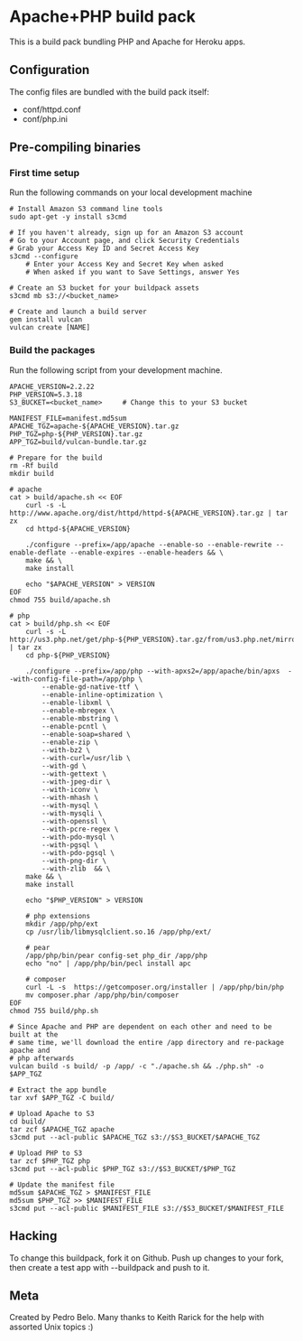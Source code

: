 Apache+PHP build pack
========================

This is a build pack bundling PHP and Apache for Heroku apps.


Configuration
-------------

The config files are bundled with the build pack itself:

* conf/httpd.conf
* conf/php.ini


Pre-compiling binaries
----------------------

### First time setup

Run the following commands on your local development machine

    # Install Amazon S3 command line tools
    sudo apt-get -y install s3cmd

    # If you haven't already, sign up for an Amazon S3 account
    # Go to your Account page, and click Security Credentials
    # Grab your Access Key ID and Secret Access Key
    s3cmd --configure
        # Enter your Access Key and Secret Key when asked
        # When asked if you want to Save Settings, answer Yes

    # Create an S3 bucket for your buildpack assets
    s3cmd mb s3://<bucket_name>

    # Create and launch a build server
    gem install vulcan
    vulcan create [NAME]

### Build the packages

Run the following script from your development machine.

    APACHE_VERSION=2.2.22
    PHP_VERSION=5.3.18
    S3_BUCKET=<bucket_name>     # Change this to your S3 bucket

    MANIFEST_FILE=manifest.md5sum
    APACHE_TGZ=apache-${APACHE_VERSION}.tar.gz
    PHP_TGZ=php-${PHP_VERSION}.tar.gz
    APP_TGZ=build/vulcan-bundle.tar.gz

    # Prepare for the build
    rm -Rf build
    mkdir build

    # apache
    cat > build/apache.sh << EOF
        curl -s -L http://www.apache.org/dist/httpd/httpd-${APACHE_VERSION}.tar.gz | tar zx
        cd httpd-${APACHE_VERSION}

        ./configure --prefix=/app/apache --enable-so --enable-rewrite --enable-deflate --enable-expires --enable-headers && \
        make && \
        make install

        echo "$APACHE_VERSION" > VERSION
    EOF
    chmod 755 build/apache.sh

    # php
    cat > build/php.sh << EOF
        curl -s -L http://us3.php.net/get/php-${PHP_VERSION}.tar.gz/from/us3.php.net/mirror | tar zx
        cd php-${PHP_VERSION}

        ./configure --prefix=/app/php --with-apxs2=/app/apache/bin/apxs  --with-config-file-path=/app/php \
            --enable-gd-native-ttf \
            --enable-inline-optimization \
            --enable-libxml \
            --enable-mbregex \
            --enable-mbstring \
            --enable-pcntl \
            --enable-soap=shared \
            --enable-zip \
            --with-bz2 \
            --with-curl=/usr/lib \
            --with-gd \
            --with-gettext \
            --with-jpeg-dir \
            --with-iconv \
            --with-mhash \
            --with-mysql \
            --with-mysqli \
            --with-openssl \
            --with-pcre-regex \
            --with-pdo-mysql \
            --with-pgsql \
            --with-pdo-pgsql \
            --with-png-dir \
            --with-zlib  && \
        make && \
        make install

        echo "$PHP_VERSION" > VERSION

        # php extensions
        mkdir /app/php/ext
        cp /usr/lib/libmysqlclient.so.16 /app/php/ext/

        # pear
        /app/php/bin/pear config-set php_dir /app/php
        echo "no" | /app/php/bin/pecl install apc

        # composer
        curl -L -s  https://getcomposer.org/installer | /app/php/bin/php
        mv composer.phar /app/php/bin/composer
    EOF
    chmod 755 build/php.sh

    # Since Apache and PHP are dependent on each other and need to be built at the
    # same time, we'll download the entire /app directory and re-package apache and
    # php afterwards
    vulcan build -s build/ -p /app/ -c "./apache.sh && ./php.sh" -o $APP_TGZ

    # Extract the app bundle
    tar xvf $APP_TGZ -C build/

    # Upload Apache to S3
    cd build/
    tar zcf $APACHE_TGZ apache
    s3cmd put --acl-public $APACHE_TGZ s3://$S3_BUCKET/$APACHE_TGZ

    # Upload PHP to S3
    tar zcf $PHP_TGZ php
    s3cmd put --acl-public $PHP_TGZ s3://$S3_BUCKET/$PHP_TGZ

    # Update the manifest file
    md5sum $APACHE_TGZ > $MANIFEST_FILE
    md5sum $PHP_TGZ >> $MANIFEST_FILE
    s3cmd put --acl-public $MANIFEST_FILE s3://$S3_BUCKET/$MANIFEST_FILE


Hacking
-------

To change this buildpack, fork it on Github. Push up changes to your fork, then create a test app with --buildpack <your-github-url> and push to it.


Meta
----

Created by Pedro Belo.
Many thanks to Keith Rarick for the help with assorted Unix topics :)
